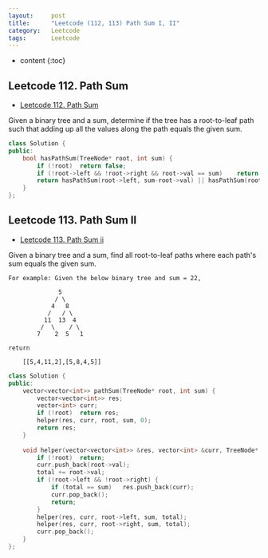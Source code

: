 ```yaml
---
layout:     post
title:      "Leetcode (112, 113) Path Sum I, II"
category:   Leetcode 
tags:		Leetcode
---
```

* content
{:toc}

## Leetcode 112. Path Sum

* [Leetcode 112. Path Sum](https://leetcode.com/problems/path-sum/)

Given a binary tree and a sum, determine if the tree has a root-to-leaf path such that adding up all the values along the path equals the given sum.

```cpp
class Solution {
public:
    bool hasPathSum(TreeNode* root, int sum) {
        if (!root)  return false;
        if (!root->left && !root->right && root->val == sum)    return true;
        return hasPathSum(root->left, sum-root->val) || hasPathSum(root->right, sum-root->val);
    }
};
```

## Leetcode 113. Path Sum II
* [Leetcode 113. Path Sum ii](https://leetcode.com/problems/path-sum-ii/)

Given a binary tree and a sum, find all root-to-leaf paths where each path's sum equals the given sum.

```
For example: Given the below binary tree and sum = 22,

              5
             / \
            4   8
           /   / \
          11  13  4
         /  \    / \
        7    2  5   1

return

	[[5,4,11,2],[5,8,4,5]]
```

```cpp
class Solution {
public:
    vector<vector<int>> pathSum(TreeNode* root, int sum) {
        vector<vector<int>> res;
        vector<int> curr;
        if (!root)  return res;
        helper(res, curr, root, sum, 0);
        return res;
    }
    
    void helper(vector<vector<int>> &res, vector<int> &curr, TreeNode* root, int sum, int total) {
        if (!root)  return;
        curr.push_back(root->val);
        total += root->val;
        if (!root->left && !root->right) {
            if (total == sum)   res.push_back(curr);
            curr.pop_back();
            return;
        }
        helper(res, curr, root->left, sum, total);
        helper(res, curr, root->right, sum, total);
        curr.pop_back();
    }
};
```